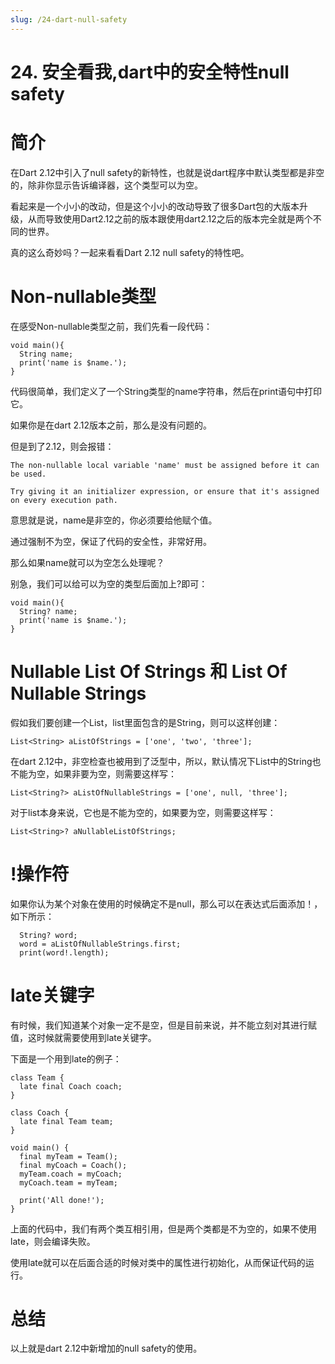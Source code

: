 ```yaml
---
slug: /24-dart-null-safety
---
```


# 24. 安全看我,dart中的安全特性null safety



# 简介

在Dart 2.12中引入了null safety的新特性，也就是说dart程序中默认类型都是非空的，除非你显示告诉编译器，这个类型可以为空。

看起来是一个小小的改动，但是这个小小的改动导致了很多Dart包的大版本升级，从而导致使用Dart2.12之前的版本跟使用dart2.12之后的版本完全就是两个不同的世界。

真的这么奇妙吗？一起来看看Dart 2.12 null safety的特性吧。

# Non-nullable类型

在感受Non-nullable类型之前，我们先看一段代码：

```
void main(){
  String name;
  print('name is $name.');
}
```

代码很简单，我们定义了一个String类型的name字符串，然后在print语句中打印它。

如果你是在dart 2.12版本之前，那么是没有问题的。

但是到了2.12，则会报错：

```
The non-nullable local variable 'name' must be assigned before it can be used.

Try giving it an initializer expression, or ensure that it's assigned on every execution path.
```

意思就是说，name是非空的，你必须要给他赋个值。

通过强制不为空，保证了代码的安全性，非常好用。

那么如果name就可以为空怎么处理呢？

别急，我们可以给可以为空的类型后面加上?即可：

```
void main(){
  String? name;
  print('name is $name.');
}
```

# Nullable List Of Strings 和 List Of Nullable Strings

假如我们要创建一个List，list里面包含的是String，则可以这样创建：

```
List<String> aListOfStrings = ['one', 'two', 'three'];
```

在dart 2.12中，非空检查也被用到了泛型中，所以，默认情况下List中的String也不能为空，如果非要为空，则需要这样写：

```
List<String?> aListOfNullableStrings = ['one', null, 'three'];
```

对于list本身来说，它也是不能为空的，如果要为空，则需要这样写：

```
List<String>? aNullableListOfStrings;
```

# !操作符

如果你认为某个对象在使用的时候确定不是null，那么可以在表达式后面添加！，如下所示：

```
  String? word;
  word = aListOfNullableStrings.first;
  print(word!.length);
```

# late关键字

有时候，我们知道某个对象一定不是空，但是目前来说，并不能立刻对其进行赋值，这时候就需要使用到late关键字。

下面是一个用到late的例子：

```
class Team {
  late final Coach coach;
}

class Coach {
  late final Team team;
}

void main() {
  final myTeam = Team();
  final myCoach = Coach();
  myTeam.coach = myCoach;
  myCoach.team = myTeam;

  print('All done!');
}
```

上面的代码中，我们有两个类互相引用，但是两个类都是不为空的，如果不使用late，则会编译失败。

使用late就可以在后面合适的时候对类中的属性进行初始化，从而保证代码的运行。

# 总结

以上就是dart 2.12中新增加的null safety的使用。



